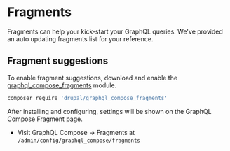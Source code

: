 # Fragments

Fragments can help your kick-start your GraphQL queries. We've provided an auto updating fragments list for your reference.

## Fragment suggestions

To enable fragment suggestions, download and enable the [graphql_compose_fragments](https://www.drupal.org/project/graphql_compose_fragments) module.

```bash
composer require 'drupal/graphql_compose_fragments'
```

After installing and configuring, settings will be shown on the GraphQL Compose Fragment page.

- Visit GraphQL Compose &rarr; Fragments at `/admin/config/graphql_compose/fragments`
